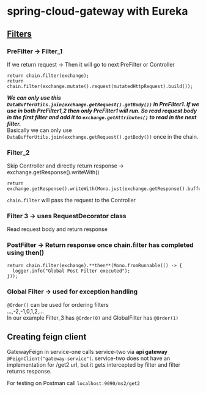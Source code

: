 # spring-cloud-gateway with Eureka

## [Filters](https://medium.com/@niral22/spring-cloud-gateway-tutorial-5311ddd59816)

### PreFilter -> Filter_1

If we return request -> Then it will go to next PreFilter or Controller

```
return chain.filter(exchange);
return chain.filter(exchange.mutate().request(mutatedHttpRequest).build());
```
**_We can only use this ```DataBufferUtils.join(exchange.getRequest().getBody())``` in PreFilter1. If we use in both PreFilter1,2 then only PreFilter1 will run.
So read request body in the first filter and add it to ```exchange.getAttributes()``` to read in the next filter._**\
Basically we can only use ```DataBufferUtils.join(exchange.getRequest().getBody())``` once in the chain.

### Filter_2

Skip Controller and directly return response -> exchange.getResponse().writeWith()

```
return exchange.getResponse().writeWith(Mono.just(exchange.getResponse().bufferFactory().wrap(response.getBytes())));
```

```chain.filter``` will pass the request to the Controller

### Filter 3 -> uses RequestDecorator class

Read request body and return response

### PostFilter -> Return response once chain.filter has completed using then()

```
return chain.filter(exchange).**then**(Mono.fromRunnable(() -> {
  logger.info("Global Post Filter executed");
}));
```

### Global Filter -> used for exception handling

```@Order()``` can be used for ordering filters\
...,-2,-1,0,1,2,...\
In our example Filter_3 has ```@Order(0)``` and GlobalFilter has ```@Order(1)```

## Creating feign client

GatewayFeign in service-one calls service-two via **api gateway** ```@FeignClient("gateway-service")```. service-two
does not have an implementation
for /get2 url, but it gets intercepted by filter and filter returns response.

For testing on Postman call ```localhost:9090/ms2/get2```
